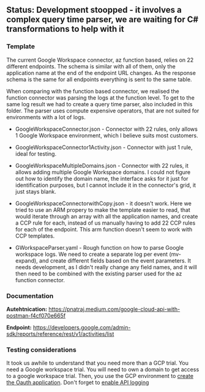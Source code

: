 <h2>Status: Development stoopped - it involves a complex query time parser, we are waiting for C# transformations to help with it</h2>

<h3>Template</h3>

The current Google Workspace connector, az function based, relies on 22 different endpoints. The schema is similar with all of them, only the application name at the end of the endpoint URL changes. As the response schema is the same for all endpoints everything is sent to the same table. 

When comparing with the function based connector, we realised the function connector was parsing the logs at the function level. To get to the same log result we had to create a query time parser, also included in this folder. The parser uses compute expensive operators, that are not suited for environments with a lot of logs. 

* GoogleWorkspaceConnector.json - Connector with 22 rules, only allows 1 Google Workspace environment, which I believe suits most customers.

* GoogleWorkspaceConnector1Activity.json - Connector with just 1 rule, ideal for testing.

* GoogleWorkspaceMultipleDomains.json - Connector with 22 rules, it allows adding multiple Google Workspace domains. I could not figure out how to identify the domain name, the interface asks for it just for identification purposes, but I cannot include it in the connector's grid, it just stays blank.

* GoogleWorkspaceConnectorwithCopy.json - it doesn't work. Here we tried to use an ARM propery to make the template easier to read, that would iterate through an array with all the application names, and create a CCP rule for each, instead of us manually having to add 22 CCP rules for each of the endpoint. This arm function doesn't seem to work with CCP templates.

* GWorkspaceParser.yaml - Rough function on how to parse Google workspace logs. We need to create a separate log per event (mv-expand), and create different fields based on the event parameters. It needs development, as I didn't really change any field names, and it will then need to be combined with the existing parser used for the az function connector.
   
<h3>Documentation</h3>

**Autehtnication:** https://pnatraj.medium.com/google-cloud-api-with-postman-f4cf070e665f

**Endpoint:** https://developers.google.com/admin-sdk/reports/reference/rest/v1/activities/list

<h3>Testing considerations</h3>

It took us awhile to understand that you need more than a GCP trial. You need a Google workspace trial. 
You will need to own a domain to get access to a google workspace trial. Then, you use the GCP environment to [create the Oauth application](https://pnatraj.medium.com/google-cloud-api-with-postman-f4cf070e665f).
Don't forget to [enable API logging](https://support.google.com/a/answer/7281227?visit_id=638463106488553876-3203949728&rd=1)
